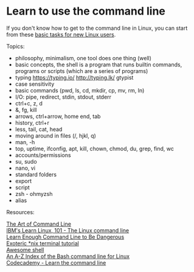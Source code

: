 # Learn to use the command line

If you don't know how to get to the command line in Linux, you can start from these [basic tasks for new Linux users](http://www.ibm.com/developerworks/linux/tutorials/l-basics/).

Topics:
- philosophy, minimalism, one tool does one thing (well)
- basic concepts, the shell is a program that runs builtin commands, programs or scripts (which are a series of programs)
- typing https://typing.io/ http://typing.lk/ gtypist
- case sensitivity
- basic commands (pwd, ls, cd, mkdir, cp, mv, rm, ln)
- I/O: pipe, redirect, stdin, stdout, stderr
- ctrl+c, z, d
- &, fg, kill
- arrows, ctrl+arrow, home end, tab
- history, ctrl+r
- less, tail, cat, head
- moving around in files (/, hjkl, q)
- man, -h
- top, uptime, ifconfig, apt, kill, chown, chmod, du, grep, find, wc
- accounts/permissions
- su, sudo
- nano, vi
- standard folders
- export
- script
- zsh - ohmyzsh
- alias
  
Resources:

[The Art of Command Line](https://github.com/jlevy/the-art-of-command-line)  
[IBM's Learn Linux, 101 - The Linux command line](https://www.ibm.com/developerworks/library/l-lpic1-103-1/index.html)  
[Learn Enough Command Line to Be Dangerous](https://www.learnenough.com/command-line-tutorial)  
[Exoteric \*nix terminal tutorial](https://github.com/patriciogonzalezvivo/Shell-Initiation)  
[Awesome shell](https://github.com/alebcay/awesome-shell)  
[An A-Z Index of the Bash command line for Linux](https://ss64.com/bash/)  
[Codecademy - Learn the command line](https://www.codecademy.com/learn/learn-the-command-line)  
